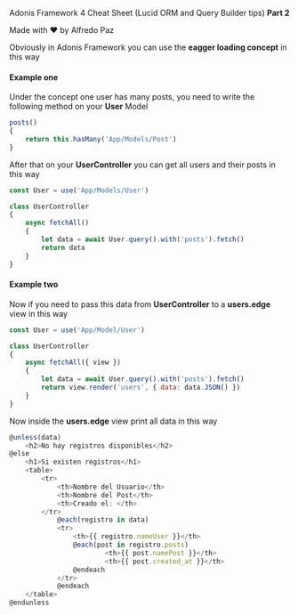 Adonis Framework 4 Cheat Sheet (Lucid ORM and Query Builder tips) **Part 2**

Made with ❤️ by Alfredo Paz



Obviously in Adonis Framework you can use the **eagger loading concept** in this way



#### Example one

Under the concept one user has many posts, you need to write the following method on your **User** Model

```javascript
posts()
{
    return this.hasMany('App/Models/Post')
}
```



After that on your **UserController** you can get all users and their posts in this way

```javascript
const User = use('App/Models/User')

class UserController
{
    async fetchAll()
    {
        let data = await User.query().with('posts').fetch()
        return data
    }
}
```



#### Example two 

Now if you need to pass this data from **UserController** to a **users.edge** view in this way

```javascript
const User = use('App/Model/User')

class UserController 
{
    async fetchAll({ view })
    {
        let data = await User.query().with('posts').fetch()
        return view.render('users', { data: data.JSON() })
    }
}
```



Now inside the **users.edge** view print all data in this way



```javascript
@unless(data)
	<h2>No hay registros disponibles</h2>
@else
	<h1>Si existen registros</h1>
	<table>
		<tr>
			<th>Nombre del Usuario</th>
			<th>Nombre del Post</th>
			<th>Creado el: </th>
		</tr>
			@each(registro in data)
			<tr>
				<th>{{ registro.nameUser }}</th>
				@each(post in registro.posts)
						<th>{{ post.namePost }}</th>
						<th>{{ post.created_at }}</th>
				@endeach
			</tr>
			@endeach
	</table>
@endunless

```

